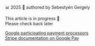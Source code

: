 📊 2025 
📝 authored by Sebestyén Gergely 

This article is in progress 📝 <br>
Please check back later

[Google participating payment processors](https://developers.google.com/pay/api) <br>
[Stripe documentation on Google Pay](https://stripe.com/en-it/resources/more/google-pay-an-in-depth-guide)